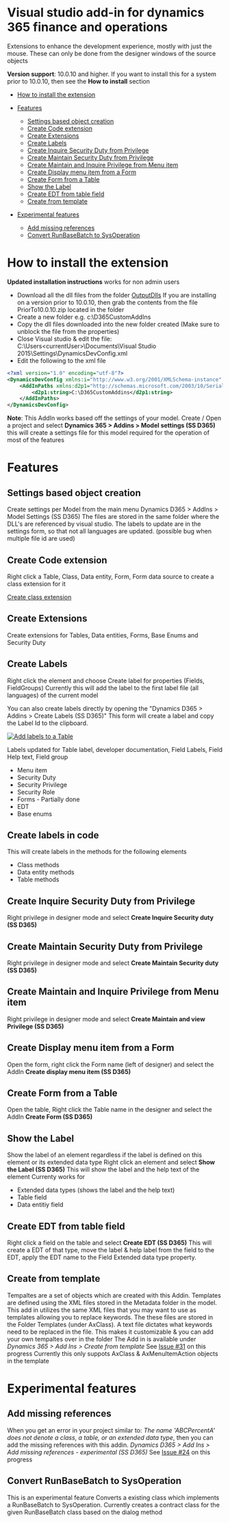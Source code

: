 # Visual studio add-in for dynamics 365 finance and operations
Extensions to enhance the development experience, mostly with just the mouse.
These can only be done from the designer windows of the source objects

__Version support__: 10.0.10 and higher. If you want to install this for a system prior to 10.0.10, then see the __How to install__ section

* [How to install the extension](#how-to-install-the-extension)
* [Features](#features)
  * [Settings based object creation](#settings-based-object-creation)
  * [Create Code extension](#create-code-extension)
  * [Create Extensions](#create-extensions)
  * [Create Labels](#create-labels)
  * [Create Inquire Security Duty from Privilege](#create-inquire-security-duty-from-privilege)
  * [Create Maintain Security Duty from Privilege](#create-maintain-security-duty-from-privilege)
  * [Create Maintain and Inquire Privilege from Menu item](#create-maintain-and-inquire-privilege-from-menu-item)
  * [Create Display menu item from a Form](#create-display-menu-item-from-a-form)
  * [Create Form from a Table](#create-form-from-a-table)
  * [Show the Label](#show-the-label)
  * [Create EDT from table field](#create-edt-from-table-field)
  * [Create from template](#create-from-template)
  
* [Experimental features](#experimental-features)
  * [Add missing references](#add-missing-references)
  * [Convert RunBaseBatch to SysOperation](#convert-runbasebatch-to-sysoperation)
  
# How to install the extension

**Updated installation instructions** works for non admin users
- Download all the dll files from the folder [OutputDlls](OutputDlls) 
  If you are installing on a version prior to 10.0.10, then grab the contents from the file PriorTo10.0.10.zip located in the folder
- Create a new folder e.g. c:\D365CustomAddIns
- Copy the dll files downloaded into the new folder created (Make sure to unblock the file from the properties)
- Close Visual studio & edit the file: C:\Users\<currentUser>\Documents\Visual Studio 2015\Settings\DynamicsDevConfig.xml
- Edit the following to the xml file
```xml
<?xml version="1.0" encoding="utf-8"?>
<DynamicsDevConfig xmlns:i="http://www.w3.org/2001/XMLSchema-instance" xmlns="http://schemas.microsoft.com/dynamics/2012/03/development/configuration">
	<AddInPaths xmlns:d2p1="http://schemas.microsoft.com/2003/10/Serialization/Arrays">
		<d2p1:string>C:\D365CustomAddins</d2p1:string>
	</AddInPaths>
</DynamicsDevConfig>
```
**Note**: This AddIn works based off the settings of your model. Create / Open a project and select **Dynamics 365 > Addins > Model settings (SS D365)** this will create a settings file for this model required for the operation of most of the features


# Features

## Settings based object creation
Create settings per Model from the main menu Dynamics D365 > AddIns > Model Settings (SS D365)
The files are stored in the same folder where the DLL's are referenced by visual studio.
The labels to update are in the settings form, so that not all languages are updated. (possible bug when multiple file id are used)

## Create Code extension
Right click a Table, Class, Data entity, Form, Form data source to create a class extension for it

[Create class extension](https://github.com/shashisadasivan/SSD365VSAddIn/wiki/Create-Class-Extension)

## Create Extensions
Create extensions for Tables, Data entities, Forms, Base Enums and Security Duty

## Create Labels
Right click the element and choose Create label for properties (Fields, FieldGroups)
Currently this will add the label to the first label file (all languages) of the current model 

You can also create labels directly by opening the "Dynamics D365 > Addins > Create Labels (SS D365)"
This form will create a label and copy the Label Id to the clipboard.

[![Add labels to a Table](http://img.youtube.com/vi/Kv_dlCehPI4/0.jpg)](https://www.youtube.com/watch?v=Kv_dlCehPI4)

Labels updated for Table label, developer documentation, Field Labels, Field Help text, Field group
* Menu item
* Security Duty
* Security Privilege
* Security Role
* Forms - Partially done
* EDT
* Base enums

## Create labels in code
This will create labels in the methods for the following elements
* Class methods
* Data entity methods
* Table methods

## Create Inquire Security Duty from Privilege
Right privilege in designer mode and select **Create Inquire Security duty (SS D365)**

## Create Maintain Security Duty from Privilege
Right privilege in designer mode and select **Create Maintain Security duty (SS D365)**

## Create Maintain and Inquire Privilege from Menu item
Right privilege in designer mode and select **Create Maintain and view Privilege (SS D365)**

## Create Display menu item from a Form
Open the form, right click the Form name (left of designer) and select the AddIn **Create display menu item (SS D365)**

## Create Form from a Table
Open the table, Right click the Table name in the designer and select the AddIn **Create Form (SS D365)**

## Show the Label
Show the label of an element regardless if the label is defined on this element or its extended data type
Right click an element and select **Show the Label (SS D365)**
This will show the label and the help text of the element
Currenty works for 
  - Extended data types (shows the label and the help text)
  - Table field
  - Data entitiy field

## Create EDT from table field
Right click a field on the table and select **Create EDT (SS D365)**
This will create a EDT of that type, move the label & help label from the field to the EDT, apply the EDT name to the Field Extended data type property.

## Create from template
Tempaltes are a set of objects which are created with this Addin. Templates are defined using the XML files stored in the Metadata folder in the model. This add in utilizes the same XML files that you may want to use as templates allowing you to replace keywords.
The these files are stored in the Folder Templates (under AxClass). A text file dictates what keywords need to be replaced in the file.
This makes it customizable & you can add your own tempaltes over in the folder
The Add in is available under *Dynamics 365 > Add Ins > Create from template*
See [Issue #31](https://github.com/shashisadasivan/SSD365VSAddIn/issues/31) on this progress
Currently this only suppots AxClass & AxMenuItemAction objects in the template


# Experimental features

## Add missing references
When you get an error in your project similar to: *The name 'ABCPercentA' does not denote a class, a table, or an extended data type*, then you can add the missing references with this addin.
*Dynamics D365 > Add Ins > Add missing references - experimental (SS D365)*
See [Issue #24](https://github.com/shashisadasivan/SSD365VSAddIn/issues/24) on this progress

## Convert RunBaseBatch to SysOperation
This is an experimental feature
Converts a existing class which implements a RunBaseBatch to SysOperation.
Currently creates a contract class for the given RunBaseBatch class based on the dialog method
